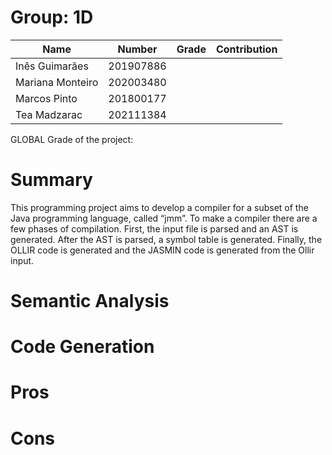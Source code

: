 # Group: 1D

| Name             | Number    | Grade              |Contribution|
| ---------------- | --------- | ------------------ | ------------ |
| Inês Guimarães   | 201907886 |                    |              |
| Mariana Monteiro | 202003480 |                    |              |
| Marcos Pinto     | 201800177 |                    |              |
| Tea Madzarac     | 202111384 |                    |              |

GLOBAL Grade of the project:

# Summary

This programming project aims to develop a compiler for a subset of the Java programming language, called “jmm”.
To make a compiler there are a few phases of compilation. First, the input file is parsed and an AST is generated. After the AST is parsed, a symbol table is generated. Finally, the OLLIR code is generated and the JASMIN code is generated from the Ollir input.

# Semantic Analysis

# Code Generation

# Pros

# Cons